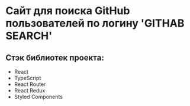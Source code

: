 # Сайт для поиска GitHub пользователей по логину 'GITHAB SEARCH'

## Стэк библиотек проекта:

- React
- TypeScript
- React Router
- React Redux
- Styled Components
